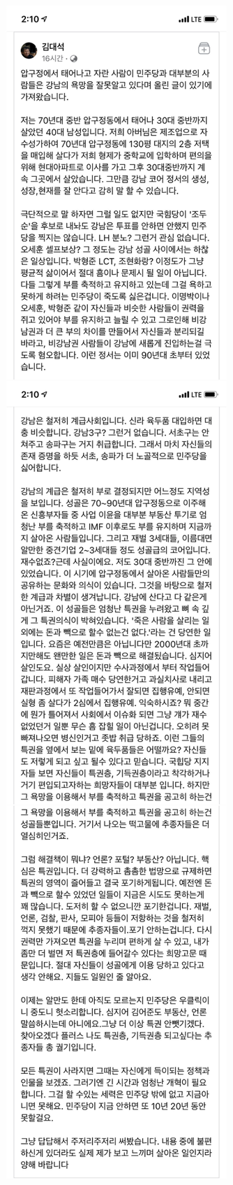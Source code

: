 ![](Assets/F156A1FD-1580-46D3-9D6A-236E66B81ADA.jpg)
![](Assets/AAA2FDE9-F5F0-4F87-AE49-98332326B756.jpg)
![](Assets/FD86438C-F9C7-4FB2-B28A-F31A44D09694.jpg)